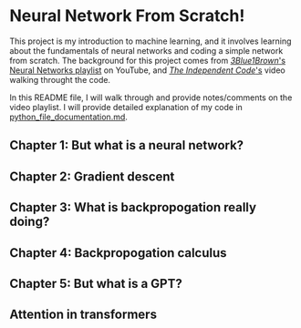 # Neural Network From Scratch!

This project is my introduction to machine learning, and it involves learning about the fundamentals of neural networks and coding a simple network from scratch. The background for this project comes from [_3Blue1Brown_'s Neural Networks playlist](https://youtu.be/aircAruvnKk?si=aDkHxTvEsGRSUgrm) on YouTube, and [_The Independent Code_'s](https://youtu.be/pauPCy_s0Ok?si=qE2_HNfItq3hRAku) video walking throught the code.

In this README file, I will walk through and provide notes/comments on the video playlist. I will provide detailed explanation of my code in [python_file_documentation.md](PYTHON_FILE_DOCUMENTATION.md).

## Chapter 1: But what is a neural network?



## Chapter 2: Gradient descent



## Chapter 3: What is backpropogation really doing?



## Chapter 4: Backpropogation calculus



## Chapter 5: But what is a GPT?



## Attention in transformers

